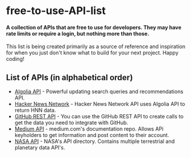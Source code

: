 # free-to-use-API-list
#### A collection of APIs that are free to use for developers. They may have rate limits or require a login, but nothing more than those.

This list is being created primarily as a source of reference and inspiration for when you just don't know what to build for your next project. 
Happy coding!

## List of APIs (in alphabetical order)
* [Algolia API](https://www.algolia.com/) - Powerful updating search queries and recommendations API.
* [Hacker News Network](https://hn.algolia.com/api) - Hacker News Network API uses Algolia API to return HNN data.
* [GitHub REST API](https://docs.github.com/en/rest) - You can use the GitHub REST API to create calls to get the data you need to integrate with GitHub.
* [Medium API](https://github.com/Medium/medium-api-docs#31-users) - medium.com's documentation repo. Allows APi keyholders to get information and post content to their account.
* [NASA API](https://api.nasa.gov/) - NASA's API directory. Contains multiple terrestrial and planetary data API's.
